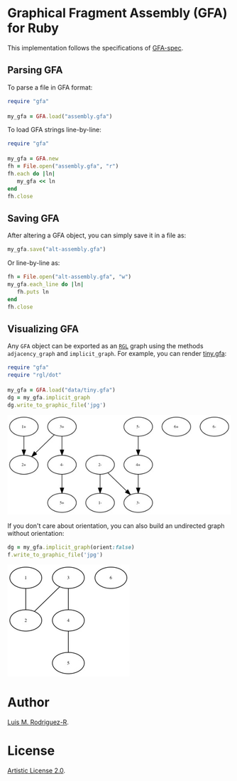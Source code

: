 # Graphical Fragment Assembly (GFA) for Ruby

This implementation follows the specifications of [GFA-spec][].


## Parsing GFA

To parse a file in GFA format:
```ruby
require "gfa"

my_gfa = GFA.load("assembly.gfa")
```

To load GFA strings line-by-line:
```ruby
require "gfa"

my_gfa = GFA.new
fh = File.open("assembly.gfa", "r")
fh.each do |ln|
   my_gfa << ln
end
fh.close
```

## Saving GFA

After altering a GFA object, you can simply save it in a file as:
```ruby
my_gfa.save("alt-assembly.gfa")
```

Or line-by-line as:
```ruby
fh = File.open("alt-assembly.gfa", "w")
my_gfa.each_line do |ln|
   fh.puts ln
end
fh.close
```

## Visualizing GFA

Any `GFA` object can be exported as an [`RGL`][rgl] graph using the methods
`adjacency_graph` and `implicit_graph`. For example, you can render
[tiny.gfa](data/tiny.gfa):
```ruby
require "gfa"
require "rgl/dot"

my_gfa = GFA.load("data/tiny.gfa")
dg = my_gfa.implicit_graph
dg.write_to_graphic_file('jpg')
```
![tiny](data/tiny.jpg)

If you don't care about orientation, you can also build an undirected graph
without orientation:
```ruby
dg = my_gfa.implicit_graph(orient:false)
f.write_to_graphic_file('jpg')
```
![tiny](data/tiny_undirected.jpg)


# Author

[Luis M. Rodriguez-R][lrr].

# License

[Artistic License 2.0](LICENSE).

[GFA-spec]: https://github.com/pmelsted/GFA-spec
[lrr]: http://lmrodriguezr.github.io/
[rgl]: https://github.com/monora/rgl
